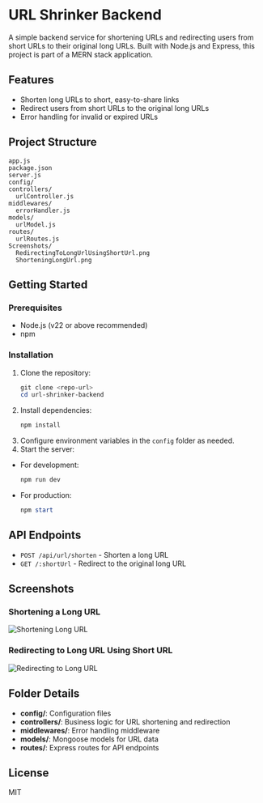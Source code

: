 # URL Shrinker Backend

A simple backend service for shortening URLs and redirecting users from short URLs to their original long URLs. Built with Node.js and Express, this project is part of a MERN stack application.

## Features
- Shorten long URLs to short, easy-to-share links
- Redirect users from short URLs to the original long URLs
- Error handling for invalid or expired URLs

## Project Structure
```
app.js
package.json
server.js
config/
controllers/
  urlController.js
middlewares/
  errorHandler.js
models/
  urlModel.js
routes/
  urlRoutes.js
Screenshots/
  RedirectingToLongUrlUsingShortUrl.png
  ShorteningLongUrl.png
```

## Getting Started

### Prerequisites
- Node.js (v22 or above recommended)
- npm

### Installation
1. Clone the repository:
   ```powershell
   git clone <repo-url>
   cd url-shrinker-backend
   ```
2. Install dependencies:
   ```powershell
   npm install
   ```
3. Configure environment variables in the `config` folder as needed.
4. Start the server:
  - For development:
    ```powershell
    npm run dev
    ```
  - For production:
    ```powershell
    npm start
    ```

## API Endpoints
- `POST /api/url/shorten` - Shorten a long URL
- `GET /:shortUrl` - Redirect to the original long URL

## Screenshots

### Shortening a Long URL
![Shortening Long URL](Screenshots/ShorteningLongUrl.png)

### Redirecting to Long URL Using Short URL
![Redirecting to Long URL](Screenshots/RedirectingToLongUrlUsingShortUrl.png)

## Folder Details
- **config/**: Configuration files
- **controllers/**: Business logic for URL shortening and redirection
- **middlewares/**: Error handling middleware
- **models/**: Mongoose models for URL data
- **routes/**: Express routes for API endpoints

## License
MIT
